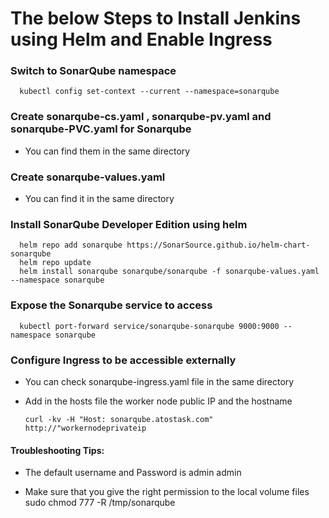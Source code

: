 # The below Steps to Install Jenkins using Helm and Enable Ingress

### Switch to SonarQube namespace

	  kubectl config set-context --current --namespace=sonarqube

### Create sonarqube-cs.yaml , sonarqube-pv.yaml and sonarqube-PVC.yaml for Sonarqube
- You can find them in the same directory
	
### Create sonarqube-values.yaml
- You can find it in the same directory

### Install SonarQube Developer Edition using helm
	  helm repo add sonarqube https://SonarSource.github.io/helm-chart-sonarqube
	  helm repo update
	  helm install sonarqube sonarqube/sonarqube -f sonarqube-values.yaml --namespace sonarqube

### Expose the Sonarqube service to access
	  kubectl port-forward service/sonarqube-sonarqube 9000:9000 --namespace sonarqube
	
### Configure Ingress to be accessible externally
- You can check sonarqube-ingress.yaml file in the same directory
- Add in the hosts file the worker node public IP and the hostname
  
	  curl -kv -H "Host: sonarqube.atostask.com" http://"workernodeprivateip

#### Troubleshooting Tips:

- The default username and Password is admin admin

- Make sure that you give the right permission to the local volume files
	   sudo chmod 777 -R /tmp/sonarqube

